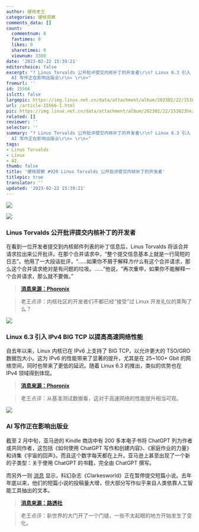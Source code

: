 ```yaml
---
author: 硬核老王
categories: 硬核观察
comments_data: []
count:
  commentnum: 0
  favtimes: 0
  likes: 0
  sharetimes: 0
  viewnum: 3380
date: '2023-02-22 15:39:21'
editorchoice: false
excerpt: "? Linus Torvalds 公开批评提交内核补丁的开发者\r\n? Linux 6.3 引入 IPv4 BIG TCP 以提高高速网络性能\r\n?
  AI 写作正在影响出版业\r\n» \r\n»"
fromurl: ''
id: 15566
islctt: false
largepic: https://img.linux.net.cn/data/attachment/album/202302/22/153823hkzoiikekpln0qez.jpg
url: /article-15566-1.html
pic: https://img.linux.net.cn/data/attachment/album/202302/22/153823hkzoiikekpln0qez.jpg.thumb.jpg
related: []
reviewer: ''
selector: ''
summary: "? Linus Torvalds 公开批评提交内核补丁的开发者\r\n? Linux 6.3 引入 IPv4 BIG TCP 以提高高速网络性能\r\n?
  AI 写作正在影响出版业\r\n» \r\n»"
tags:
- Linus Torvalds
- Linux
- AI
thumb: false
title: '硬核观察 #920 Linus Torvalds 公开批评提交内核补丁的开发者'
titlepic: true
translator: ''
updated: '2023-02-22 15:39:21'
---
```


![](https://img.linux.net.cn/data/attachment/album/202302/22/153823hkzoiikekpln0qez.jpg)


![](https://img.linux.net.cn/data/attachment/album/202302/22/153830uu429482934o3uri.jpg)


### Linus Torvalds 公开批评提交内核补丁的开发者


在看到一位开发者提交到内核邮件列表的补丁信息后，Linus Torvalds 将该合并请求拉出来公开批评。在那个合并请求中，“整个提交信息基本上就是一行简短的日志”。他用了一大段话批评，“……如果你不屑于解释*为什么*有这个合并请求，那么这个合并请求绝对是有问题的垃圾。……”他说，“再次重申，如果你不能解释一个合并请求，那么就不要做。”



> 
> **[消息来源：Phoronix](https://www.phoronix.com/news/Linus-Torvalds-Git-Merge-Wisdom)**
> 
> 
> 



> 
> 老王点评：内核社区的开发者们不都已经“接受”过 Linux 开发礼仪的熏陶了么？
> 
> 
> 


![](https://img.linux.net.cn/data/attachment/album/202302/22/153841vbhuvwpukrdtuwz4.jpg)


### Linux 6.3 引入 IPv4 BIG TCP 以提高高速网络性能


自去年以来，Linux 内核已在 IPv6 上支持了 BIG TCP，以允许更大的 TSO/GRO 数据包大小。这为 IPv6 的性能带来了显著的提升，尤其是在 25~100+ Gbit 的网络空间，同时也带来了更低的延迟。随着 Linux 6.3 的推出，类似的优势也在 IPv4 领域得到体现。



> 
> **[消息来源：Phoronix](https://www.phoronix.com/news/Linux-6.3-Networking-BIG-TCP)**
> 
> 
> 



> 
> 老王点评：从基准测试数据看，这对于高速网络的性能提升相当可观。
> 
> 
> 


![](https://img.linux.net.cn/data/attachment/album/202302/22/153855glnsn8j8npvzjtqe.jpg)


### AI 写作正在影响出版业


截至 2 月中旬，亚马逊的 Kindle 商店中有 200 多本电子书将 ChatGPT 列为作者或共同作者，这包括《如何使用 ChatGPT 写作和创建内容》、《家庭作业的力量》和诗集《宇宙的回声》。而且这个数字每天都在上升。亚马逊上甚至出现了一个新的子类型：关于使用 ChatGPT 的书籍，完全由 ChatGPT 撰写。


而另外一则 [消息](https://www.pcmag.com/news/sci-fi-mag-pauses-submissions-amid-flood-of-ai-generated-short-stories) 显示，科幻杂志《Clarkesworld》正在暂停提交短篇小说。去年年底以来，他们的短篇小说的投稿量大增，但大部分写作似乎来自人类依靠人工智能工具抽出的文本。



> 
> **[消息来源：路透社](https://www.reuters.com/technology/chatgpt-launches-boom-ai-written-e-books-amazon-2023-02-21/)**
> 
> 
> 



> 
> 老王点评：新世界的大门开了一个门缝，一些不太起眼的地方开始发生了变化。
> 
> 
>